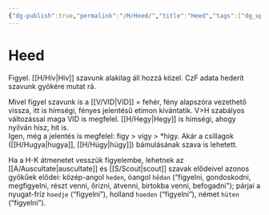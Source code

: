 ```yaml
---
{"dg-publish":true,"permalink":"/H/Heed/","title":"Heed","tags":["dg_uploaded"],"created":"2023-11-12T05:44","updated":"2023-11-12T05:44"}
---
```



# Heed

Figyel. [[H/Hív\|Hív]] szavunk alakilag áll hozzá közel. CzF adata hederít szavunk gyökére mutat rá.  

Mivel figyel szavunk is a [[V/VID\|VID]] = fehér, fény alapszóra vezethető vissza, itt is hímségi, fényes jelentésű etimon kívántatik. V>H szabályos változással maga VID is megfelel. [[H/Hegy\|Hegy]] is hímségi, ahogy nyilván hisz, hit is.  
Igen, még a jelentés is megfelel: figy > vigy > \*higy. Akár a csillagok ([[H/Hugya\|hugya]], [[H/Húgy\|húgy]]) bámulásának szava is lehetett.  

Ha a H-K átmenetet vesszük figyelembe, lehetnek az [[A/Auscultate\|auscultate]] és [[S/Scout\|scout]] szavak elődeivel azonos gyökűek elődei: közép-angol `heden`, óangol `hēdan` (“figyelni, gondoskodni, megfigyelni, részt venni, őrizni, átvenni, birtokba venni, befogadni"); párjai a nyugat-fríz `hoedje` (“figyelni”), holland `hoeden` (“figyelni”), német `hüten` (“figyelni”).  